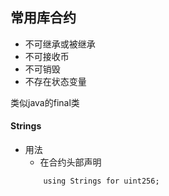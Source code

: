 ## 常用库合约

* 不可继承或被继承
* 不可接收币
* 不可销毁
* 不存在状态变量

类似java的final类


#### Strings 

* 用法
	* 在合约头部声明
	```
	    using Strings for uint256;
	```
